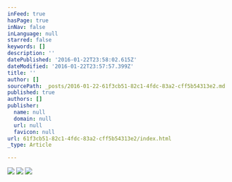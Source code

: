 ```yaml
---
inFeed: true
hasPage: true
inNav: false
inLanguage: null
starred: false
keywords: []
description: ''
datePublished: '2016-01-22T23:58:02.615Z'
dateModified: '2016-01-22T23:57:57.399Z'
title: ''
author: []
sourcePath: _posts/2016-01-22-61f3cb51-82c1-4fdc-83a2-cff5b54313e2.md
published: true
authors: []
publisher:
  name: null
  domain: null
  url: null
  favicon: null
url: 61f3cb51-82c1-4fdc-83a2-cff5b54313e2/index.html
_type: Article

---
```

![](https://s3-us-west-2.amazonaws.com/the-grid-img/p/5ab96e99734859984c62878ae6bf8cdb5af10287.jpg)
![](https://the-grid-user-content.s3-us-west-2.amazonaws.com/ea1ad9cc-8318-468c-a263-733ad9f002eb.jpg)
![](https://the-grid-user-content.s3-us-west-2.amazonaws.com/40e8b0bd-3a3e-44a2-bfa4-0144c9d7e2f3.jpg)